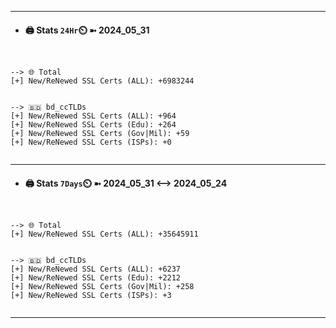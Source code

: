 

---
- #### 🖨️ **Stats** `24Hr`⏲️ ➼ 2024_05_31
```console


--> 🌐 Total
[+] New/ReNewed SSL Certs (ALL): +6983244


--> 🇧🇩 bd_ccTLDs
[+] New/ReNewed SSL Certs (ALL): +964
[+] New/ReNewed SSL Certs (Edu): +264
[+] New/ReNewed SSL Certs (Gov|Mil): +59
[+] New/ReNewed SSL Certs (ISPs): +0


```

---
- #### 🖨️ **Stats** `7Days`⏲️ ➼ 2024_05_31 <--> 2024_05_24
```console


--> 🌐 Total
[+] New/ReNewed SSL Certs (ALL): +35645911


--> 🇧🇩 bd_ccTLDs
[+] New/ReNewed SSL Certs (ALL): +6237
[+] New/ReNewed SSL Certs (Edu): +2212
[+] New/ReNewed SSL Certs (Gov|Mil): +258
[+] New/ReNewed SSL Certs (ISPs): +3


```

---

